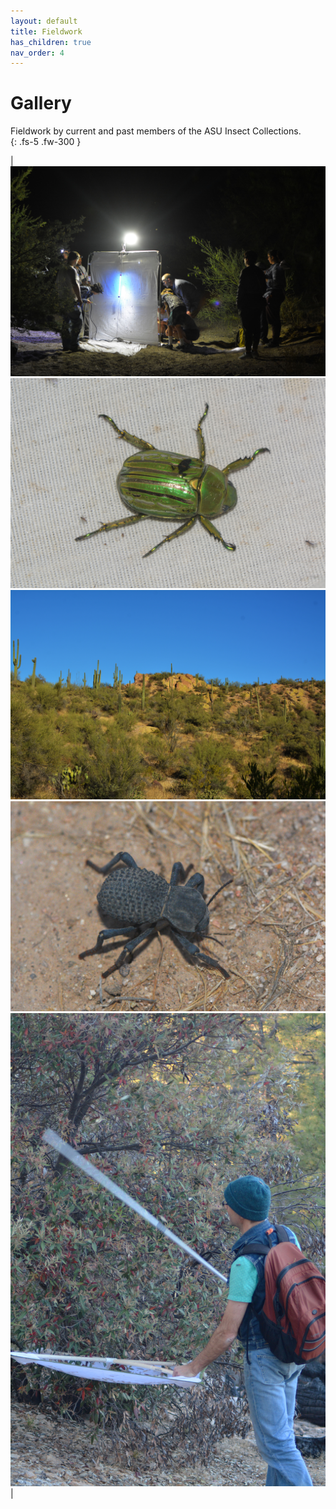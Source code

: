 ```yaml
---
layout: default
title: Fieldwork
has_children: true
nav_order: 4
---
```



# Gallery

Fieldwork by current and past members of the ASU Insect Collections.   
{: .fs-5 .fw-300 }

| <img src="https://github.com/asucollections/asucollections.github.io/blob/main/static/Collecting2.jpg?raw=true"> <img src="https://github.com/asucollections/asucollections.github.io/blob/main/static/9_.jpg?raw=true"> <img src="https://github.com/asucollections/asucollections.github.io/blob/main/static/Superstition3.jpg?raw=true"> <img src="https://github.com/asucollections/asucollections.github.io/blob/main/static/GreeneWash7.jpg?raw=true">  <img src="https://github.com/asucollections/asucollections.github.io/blob/main/static/Collecting.jpg?raw=true"> | 
